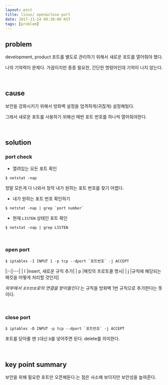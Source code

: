 ```yaml
---
layout: post
title: linux/ open&close port
date: 2017-11-24 09:30:00 KST
tags: [problem]
---
```


## problem

development, product 포트를 별도로 관리하기 위해서 새로운 포트를 열어줘야 했다.

나의 기억력이 문제다. 
가끔이지만 종종 필요한, 간단한 명령어인데 기억이 나지 않는다.

<br>


## cause

보안을 강화시키기 위해서 방화벽 설정을 엄격하게(귀찮게) 설정해뒀다.

그래서 새로운 포트를 사용하기 위해선 매번 포트 번호를 하나씩 열어줘야한다.

<br>


## solution

### port check

- 열려있는 모든 포트 확인

```shell
$ netstat -nap
```
정말 모든게 다 나와서 정작 내가 원하는 포트 번호를 찾기 어렵다.


- 내가 원하는 포트 번호 확인하기

```shell
$ netstat -nap | grep `port number`
```


- 현재 `LISTEN` 상태인 포트 확인

```shell
$ netstat -nap | grep LISTEN
```
<br>


### open port

```shell
$ iptables -I INPUT 1 -p tcp --dport `포트번호` -j ACCEPT
```

|:-:|---|
| I |insert, 새로운 규칙 추가|
| p |패킷의 프로토콜 명시|
| j |규칙에 해당되는 패킷을 어떻게 처리할 것인지|

_외부에서 `포트번호`로의 연결을 받아들인다_ 는 규칙을 방화벽 1번 규칙으로 추가한다는 뜻이다.

<br>


### close port

```shell
$ iptables -D INPUT -p tcp --dport `포트번호` -j ACCEPT
```
포트를 닫아줄 땐 `I`대신 `D`를 넣어주면 된다. delete를 의미한다.

<br>


## key point summary

보안을 위해 필요한 포트만 오픈해둔다.는 점은 사소해 보이지만 보안성을 높여준다.

